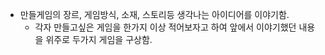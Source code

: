 

* 만들게임의 장르, 게임방식, 소재, 스토리등 생각나는 아이디어를 이야기함.
  * 각자 만들고싶은 게임을 한가지 이상 적어보자고 하여 앞에서 이야기했던 내용을 위주로 두가지 게임을 구상함.
  
